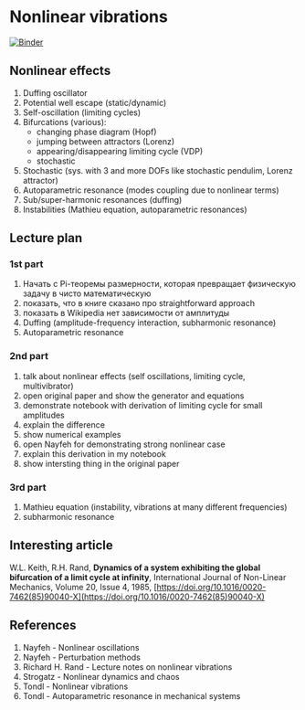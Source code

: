 # Nonlinear vibrations

[![Binder](https://mybinder.org/badge_logo.svg)](https://mybinder.org/v2/gh/vr050714/nonlinear-vibration-seminar/HEAD)

## Nonlinear effects

1. Duffing oscillator
1. Potential well escape (static/dynamic)
1. Self-oscillation (limiting cycles)
1. Bifurcations (various):
    * changing phase diagram (Hopf)
    * jumping between attractors (Lorenz)
    * appearing/disappearing limiting cycle (VDP)
    * stochastic
1. Stochastic (sys. with 3 and more DOFs like stochastic pendulim, Lorenz attractor)
1. Autoparametric resonance (modes coupling due to nonlinear terms)
1. Sub/super-harmonic resonances (duffing)
1. Instabilities (Mathieu equation, autoparametric resonances)

## Lecture plan

### 1st part

1. Начать с Pi-теоремы размерности, которая превращает физическую задачу в чисто математическую
1. показать, что в книге сказано про straightforward approach
1. показать в Wikipedia нет зависимости от амплитуды
1. Duffing (amplitude-frequency interaction, subharmonic resonance)
1. Autoparametric resonance

### 2nd part

1. talk about nonlinear effects (self oscillations, limiting cycle, multivibrator)
2. open original paper and show the generator and equations
3. demonstrate notebook with derivation of limiting cycle for small amplitudes
4. explain the difference
5. show numerical examples
6. open Nayfeh for demonstrating strong nonlinear case
7. explain this derivation in my notebook
8. show intersting thing in the original paper
### 3rd part

1. Mathieu equation (instability, vibrations at many different frequencies)
1. subharmonic resonance

## Interesting article

W.L. Keith, R.H. Rand, **Dynamics of a system exhibiting the global bifurcation of a limit cycle at infinity**, International Journal of Non-Linear Mechanics, Volume 20, Issue 4, 1985, 
[https://doi.org/10.1016/0020-7462(85)90040-X](https://doi.org/10.1016/0020-7462(85)90040-X)

## References

1. Nayfeh - Nonlinear oscillations
1. Nayfeh - Perturbation methods
1. Richard H. Rand - Lecture notes on nonlinear vibrations
1. Strogatz - Nonlinear dynamics and chaos
1. Tondl - Nonlinear vibrations
1. Tondl - Autoparametric resonance in mechanical systems
